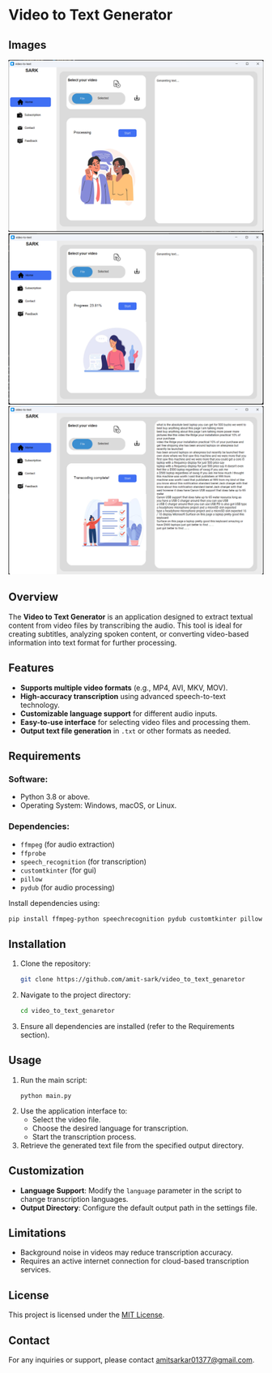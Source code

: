 # Video to Text Generator

## Images
![sample 1](sample/sample%20(1).png) 
![sample 2](sample/sample%20(2).png) 
![sample 3](sample/Screenshot%202024-12-27%20202029.png)



## Overview
The **Video to Text Generator** is an application designed to extract textual content from video files by transcribing the audio. This tool is ideal for creating subtitles, analyzing spoken content, or converting video-based information into text format for further processing.

## Features
- **Supports multiple video formats** (e.g., MP4, AVI, MKV, MOV).
- **High-accuracy transcription** using advanced speech-to-text technology.
- **Customizable language support** for different audio inputs.
- **Easy-to-use interface** for selecting video files and processing them.
- **Output text file generation** in `.txt` or other formats as needed.

## Requirements
### Software:
- Python 3.8 or above.
- Operating System: Windows, macOS, or Linux.

### Dependencies:
- `ffmpeg` (for audio extraction)
- `ffprobe`
- `speech_recognition` (for transcription)
- `customtkinter` (for gui)
- `pillow` 
- `pydub` (for audio processing)

Install dependencies using:
```bash
pip install ffmpeg-python speechrecognition pydub customtkinter pillow 
```

## Installation
1. Clone the repository:
   ```bash
   git clone https://github.com/amit-sark/video_to_text_genaretor
   ```
2. Navigate to the project directory:
   ```bash
   cd video_to_text_genaretor
   ```
3. Ensure all dependencies are installed (refer to the Requirements section).

## Usage
1. Run the main script:
   ```
   python main.py
   ```
2. Use the application interface to:
   - Select the video file.
   - Choose the desired language for transcription.
   - Start the transcription process.
3. Retrieve the generated text file from the specified output directory.


## Customization
- **Language Support**: Modify the `language` parameter in the script to change transcription languages.
- **Output Directory**: Configure the default output path in the settings file.

## Limitations
- Background noise in videos may reduce transcription accuracy.
- Requires an active internet connection for cloud-based transcription services.


## License
This project is licensed under the [MIT License](LICENSE).

## Contact
For any inquiries or support, please contact [amitsarkar01377@gmail.com](mailto:amitsarkar01377@gmail.com).